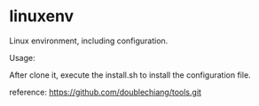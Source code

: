 linuxenv
========

Linux environment, including configuration.

Usage:

After clone it, execute the install.sh to install the configuration file.

reference:
https://github.com/doublechiang/tools.git
